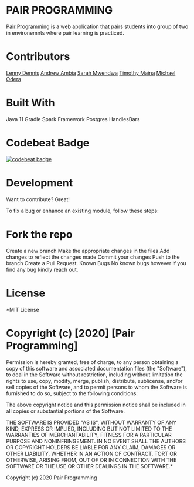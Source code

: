 # PAIR PROGRAMMING

[Pair Programming](https://github.com/LennyDennis/PairProgramming) is a web application that pairs students into group of two in environemnts where pair learning is practiced.

# Contributors

[Lenny Dennis](https://github.com/LennyDennis)
[Andrew Ambia](https://github.com/Andrew-1000)
[Sarah Mwendwa](https://github.com/blackrose9)
[Timothy Maina](https://github.com/timothy12maisha)
[Michael Odera](https://github.com/MichaelOdera)

# Built With
Java 11
Gradle
Spark Framework
Postgres
HandlesBars

# Codebeat Badge
[![codebeat badge](https://codebeat.co/badges/62cc2325-1e1c-4dcf-b0a9-add872a15834)](https://codebeat.co/projects/github-com-lennydennis-pairprogramming-development)

# Development
Want to contribute? Great!

To fix a bug or enhance an existing module, follow these steps:

# Fork the repo
Create a new branch
Make the appropriate changes in the files
Add changes to reflect the changes made
Commit your changes
Push to the branch
Create a Pull Request.
Known Bugs
No known bugs however if you find any bug kindly reach out.

# License
*MIT License

# Copyright (c) [2020] [Pair Programming]

Permission is hereby granted, free of charge, to any person obtaining a copy of this software and associated documentation files (the "Software"), to deal in the Software without restriction, including without limitation the rights to use, copy, modify, merge, publish, distribute, sublicense, and/or sell copies of the Software, and to permit persons to whom the Software is furnished to do so, subject to the following conditions:

The above copyright notice and this permission notice shall be included in all copies or substantial portions of the Software.

THE SOFTWARE IS PROVIDED "AS IS", WITHOUT WARRANTY OF ANY KIND, EXPRESS OR IMPLIED, INCLUDING BUT NOT LIMITED TO THE WARRANTIES OF MERCHANTABILITY, FITNESS FOR A PARTICULAR PURPOSE AND NONINFRINGEMENT. IN NO EVENT SHALL THE AUTHORS OR COPYRIGHT HOLDERS BE LIABLE FOR ANY CLAIM, DAMAGES OR OTHER LIABILITY, WHETHER IN AN ACTION OF CONTRACT, TORT OR OTHERWISE, ARISING FROM, OUT OF OR IN CONNECTION WITH THE SOFTWARE OR THE USE OR OTHER DEALINGS IN THE SOFTWARE.*

Copyright (c) 2020 Pair Programming
